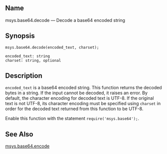 <a name="lua.ref.msys.base64.decode"></a>
## Name

msys.base64.decode — Decode a base64 encoded string

<a name="idp17565776"></a>
## Synopsis

`msys.base64.decode(encoded_text, charset);`

```
encoded_text: string
charset: string, optional
```
<a name="idp17568800"></a>
## Description

`encoded_text` is a base64 encoded string. This function returns the decoded bytes in a string. If the input cannot be decoded, it raises an error. By default, the character encoding for decoded text is UTF-8\. If the original text is not UTF-8, its character encoding must be specified using `charset` in order for the decoded text returned from this function to be UTF-8.

Enable this function with the statement `require('msys.base64');`.

<a name="idp17572800"></a>
## See Also

[msys.base64.encode](lua.ref.msys.base64.encode.php "msys.base64.encode")
